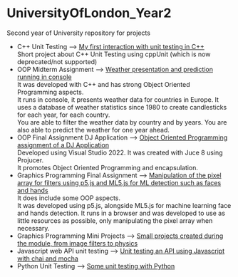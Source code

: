 # UniversityOfLondon_Year2
Second year of University repository for projects <br>

- C++ Unit Testing --> [My first interaction with unit testing in C++](https://github.com/AlexSt14/UniversityOfLondon_Year2/tree/main/C%2B%2B%20Unit%20testing) <br>
Short project about C++ Unit Testing using cppUnit (which is now deprecated/not supported) <br>
- OOP Midterm Assignment --> [Weather presentation and prediction running in console](https://github.com/AlexSt14/UniversityOfLondon_Year2/tree/main/OOPWeatherMidterm) <br>
It was developed with C++ and has strong Object Oriented Programming aspects. <br>
It runs in console, it presents weather data for countries in Europe. It uses a database of weather statistics since 1980 to create candlesticks for each year, for each country. <br>
You are able to filter the weather data by country and by years. You are also able to predict the weather for one year ahead. <br>
- OOP Final Assignment DJ Application --> [Object Oriented Programming assignment of a DJ Application](https://github.com/AlexSt14/UniversityOfLondon_Year2/tree/main/DJApp%20Project) <br>
Developed using Visual Studio 2022. It was created with Juce 8 using Projucer. <br>
It promotes Object Oriented Programming and encapsulation. <br>
- Graphics Programming Final Assignment --> [Manipulation of the pixel array for filters using p5.js and ML5.js for ML detection such as faces and hands](https://github.com/AlexSt14/UniversityOfLondon_Year2/tree/main/DJApp%20Project) <br>
It does include some OOP aspects. <br>
It was developed using p5.js, alongside ML5.js for machine learning face and hands detection. It runs in a browser and was developed to use as little resources as possible, only manipulating the pixel array when necessary. <br>
- Graphics Programming Mini Projects --> [Small projects created during the module, from image filters to physics](https://github.com/AlexSt14/UniversityOfLondon_Year2/tree/main/Grahpics%20Programming%20and%20Physics) <br>
- Javascript web API unit testing --> [Unit testing an API using Javascript with chai and mocha](https://github.com/AlexSt14/UniversityOfLondon_Year2/tree/main/JS%20Web%20API%20Unit%20testing/norestforthewiccad) <br>
- Python Unit Testing --> [Some unit testing with Python](https://github.com/AlexSt14/UniversityOfLondon_Year2/tree/main/Python%20Unit%20Testing)
